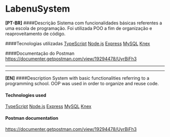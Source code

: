 # LabenuSystem

**[PT-BR]**
####Descrição
Sistema com funcionalidades básicas referentes a uma escola de programação. Foi utilizada POO a fim de organização e reaproveitamento de código.

####Tecnologias utilizadas
[TypeScript](https://www.typescriptlang.org/ "TypeScript")
[Node.js](https://nodejs.org/en/ "Node.js")
[Express](http://expressjs.com/ "Express")
[MySQL](https://www.mysql.com/ "MySQL")
[Knex](http://knexjs.org/ "Knex")

####Documentação do Postman
https://documenter.getpostman.com/view/19294478/UyrBiFh3

---
____


**[EN]**
####Description
System with basic functionalities referring to a programming school. OOP was used in order to organize and reuse code.

#### Technologies used
[TypeScript](https://www.typescriptlang.org/ "TypeScript")
[Node.js](https://nodejs.org/en/ "Node.js")
[Express](http://expressjs.com/ "Express")
[MySQL](https://www.mysql.com/ "MySQL")
[Knex](http://knexjs.org/ "Knex")

#### Postman documentation
https://documenter.getpostman.com/view/19294478/UyrBiFh3
